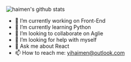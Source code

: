 <!--
**yihaimen** is a ✨ _special_ ✨ repository because its `README.md` (this file) appears on your GitHub profile.
Here are some ideas to get you started:

- 😄 Pronouns: ...
- ⚡ Fun fact: ...
-->

![haimen's github stats](https://github-readme-stats.vercel.app/api?username=yihaimen&show_icons=true&theme=radical) 

- 🔭 I’m currently working on Front-End
- 🌱 I’m currently learning Python
- 👯 I’m looking to collaborate on Aglie
- 🤔 I’m looking for help with myself
- 💬 Ask me about React
- 📫 How to reach me: yihaimen@outlook.com
